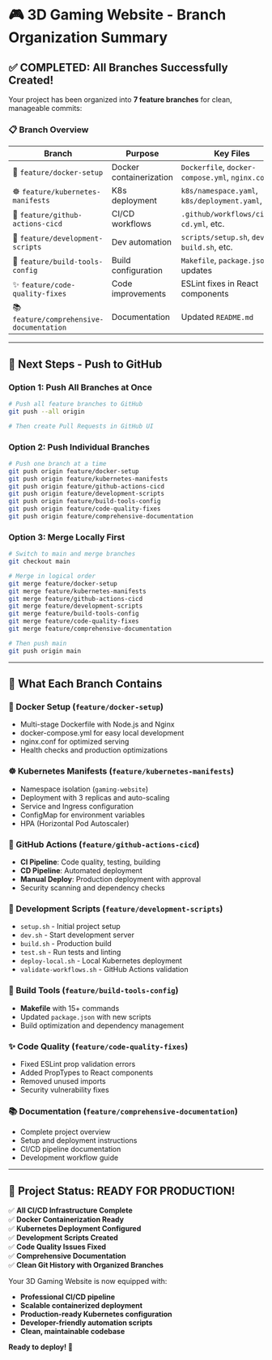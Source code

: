 # 🎮 3D Gaming Website - Branch Organization Summary

## ✅ **COMPLETED: All Branches Successfully Created!**

Your project has been organized into **7 feature branches** for clean, manageable commits:

### 📋 **Branch Overview**

| Branch | Purpose | Key Files |
|--------|---------|-----------|
| 🐳 `feature/docker-setup` | Docker containerization | `Dockerfile`, `docker-compose.yml`, `nginx.conf` |
| ☸️ `feature/kubernetes-manifests` | K8s deployment | `k8s/namespace.yaml`, `k8s/deployment.yaml`, etc. |
| 🚀 `feature/github-actions-cicd` | CI/CD workflows | `.github/workflows/ci.yml`, `cd.yml`, etc. |
| 📜 `feature/development-scripts` | Dev automation | `scripts/setup.sh`, `dev.sh`, `build.sh`, etc. |
| 🔧 `feature/build-tools-config` | Build configuration | `Makefile`, `package.json` updates |
| ✨ `feature/code-quality-fixes` | Code improvements | ESLint fixes in React components |
| 📚 `feature/comprehensive-documentation` | Documentation | Updated `README.md` |

---

## 🚀 **Next Steps - Push to GitHub**

### Option 1: Push All Branches at Once
```bash
# Push all feature branches to GitHub
git push --all origin

# Then create Pull Requests in GitHub UI
```

### Option 2: Push Individual Branches
```bash
# Push one branch at a time
git push origin feature/docker-setup
git push origin feature/kubernetes-manifests
git push origin feature/github-actions-cicd
git push origin feature/development-scripts
git push origin feature/build-tools-config
git push origin feature/code-quality-fixes
git push origin feature/comprehensive-documentation
```

### Option 3: Merge Locally First
```bash
# Switch to main and merge branches
git checkout main

# Merge in logical order
git merge feature/docker-setup
git merge feature/kubernetes-manifests
git merge feature/github-actions-cicd
git merge feature/development-scripts
git merge feature/build-tools-config
git merge feature/code-quality-fixes
git merge feature/comprehensive-documentation

# Then push main
git push origin main
```

---

## 🎯 **What Each Branch Contains**

### 🐳 Docker Setup (`feature/docker-setup`)
- Multi-stage Dockerfile with Node.js and Nginx
- docker-compose.yml for easy local development
- nginx.conf for optimized serving
- Health checks and production optimizations

### ☸️ Kubernetes Manifests (`feature/kubernetes-manifests`)
- Namespace isolation (`gaming-website`)
- Deployment with 3 replicas and auto-scaling
- Service and Ingress configuration
- ConfigMap for environment variables
- HPA (Horizontal Pod Autoscaler)

### 🚀 GitHub Actions (`feature/github-actions-cicd`)
- **CI Pipeline**: Code quality, testing, building
- **CD Pipeline**: Automated deployment
- **Manual Deploy**: Production deployment with approval
- Security scanning and dependency checks

### 📜 Development Scripts (`feature/development-scripts`)
- `setup.sh` - Initial project setup
- `dev.sh` - Start development server
- `build.sh` - Production build
- `test.sh` - Run tests and linting
- `deploy-local.sh` - Local Kubernetes deployment
- `validate-workflows.sh` - GitHub Actions validation

### 🔧 Build Tools (`feature/build-tools-config`)
- **Makefile** with 15+ commands
- Updated `package.json` with new scripts
- Build optimization and dependency management

### ✨ Code Quality (`feature/code-quality-fixes`)
- Fixed ESLint prop validation errors
- Added PropTypes to React components
- Removed unused imports
- Security vulnerability fixes

### 📚 Documentation (`feature/comprehensive-documentation`)
- Complete project overview
- Setup and deployment instructions
- CI/CD pipeline documentation
- Development workflow guide

---

## 🎉 **Project Status: READY FOR PRODUCTION!**

✅ **All CI/CD Infrastructure Complete**  
✅ **Docker Containerization Ready**  
✅ **Kubernetes Deployment Configured**  
✅ **Development Scripts Created**  
✅ **Code Quality Issues Fixed**  
✅ **Comprehensive Documentation**  
✅ **Clean Git History with Organized Branches**

Your 3D Gaming Website is now equipped with:
- **Professional CI/CD pipeline**
- **Scalable containerized deployment**
- **Production-ready Kubernetes configuration**
- **Developer-friendly automation scripts**
- **Clean, maintainable codebase**

**Ready to deploy! 🚀**
